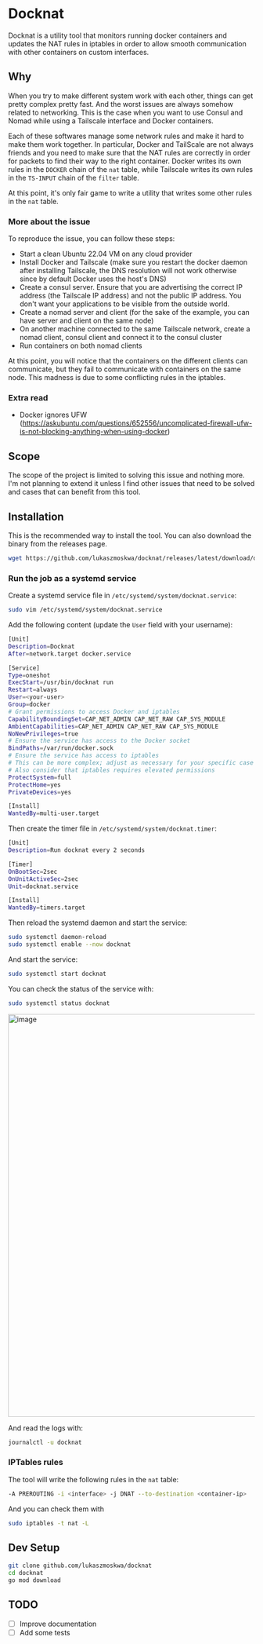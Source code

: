 # Docknat

Docknat is a utility tool that monitors running docker containers and updates the NAT rules in iptables in order to allow smooth communication with other containers on custom interfaces.

## Why

When you try to make different system work with each other, things can get pretty complex pretty fast. And the worst issues are always somehow related to networking.
This is the case when you want to use Consul and Nomad while using a Tailscale interface and Docker containers.

Each of these softwares manage some network rules and make it hard to make them work together.
In particular, Docker and TailScale are not always friends and you need to make sure that the NAT rules are correctly in order for packets to find their way to the right container.
Docker writes its own rules in the `DOCKER` chain of the `nat` table, while Tailscale writes its own rules in the `TS-INPUT` chain of the `filter` table.

At this point, it's only fair game to write a utility that writes some other rules in the `nat` table.

### More about the issue

To reproduce the issue, you can follow these steps:

- Start a clean Ubuntu 22.04 VM on any cloud provider
- Install Docker and Tailscale (make sure you restart the docker daemon after installing Tailscale, the DNS resolution will not work otherwise since by default Docker uses the host's DNS)
- Create a consul server. Ensure that you are advertising the correct IP address (the Tailscale IP address) and not the public IP address. You don't want your applications to be visible from the outside world.
- Create a nomad server and client (for the sake of the example, you can have server and client on the same node)
- On another machine connected to the same Tailscale network, create a nomad client, consul client and connect it to the consul cluster
- Run containers on both nomad clients

At this point, you will notice that the containers on the different clients can communicate, but they fail to communicate with containers on the same node. This madness is due to some conflicting rules in the iptables.

### Extra read

- Docker ignores UFW (https://askubuntu.com/questions/652556/uncomplicated-firewall-ufw-is-not-blocking-anything-when-using-docker)

## Scope

The scope of the project is limited to solving this issue and nothing more. I'm not planning to extend it unless I find other issues that need to be solved and cases that can benefit from this tool.

## Installation

This is the recommended way to install the tool. You can also download the binary from the releases page.

```bash
wget https://github.com/lukaszmoskwa/docknat/releases/latest/download/docknat && chmod +x docknat && sudo mv docknat /usr/bin
```

### Run the job as a systemd service

Create a systemd service file in `/etc/systemd/system/docknat.service`:

```bash
sudo vim /etc/systemd/system/docknat.service
```

Add the following content (update the `User` field with your username):

```bash
[Unit]
Description=Docknat
After=network.target docker.service

[Service]
Type=oneshot
ExecStart=/usr/bin/docknat run
Restart=always
User=<your-user>
Group=docker
# Grant permissions to access Docker and iptables
CapabilityBoundingSet=CAP_NET_ADMIN CAP_NET_RAW CAP_SYS_MODULE
AmbientCapabilities=CAP_NET_ADMIN CAP_NET_RAW CAP_SYS_MODULE
NoNewPrivileges=true
# Ensure the service has access to the Docker socket
BindPaths=/var/run/docker.sock
# Ensure the service has access to iptables
# This can be more complex; adjust as necessary for your specific case
# Also consider that iptables requires elevated permissions
ProtectSystem=full
ProtectHome=yes
PrivateDevices=yes

[Install]
WantedBy=multi-user.target
```

Then create the timer file in `/etc/systemd/system/docknat.timer`:

```bash
[Unit]
Description=Run docknat every 2 seconds

[Timer]
OnBootSec=2sec
OnUnitActiveSec=2sec
Unit=docknat.service

[Install]
WantedBy=timers.target
```

Then reload the systemd daemon and start the service:

```bash
sudo systemctl daemon-reload
sudo systemctl enable --now docknat
```

And start the service:

```bash
sudo systemctl start docknat
```

You can check the status of the service with:

```bash
sudo systemctl status docknat
```

<img width="821" alt="image" src="https://github.com/lukaszmoskwa/docknat/assets/11968049/9ff34ff7-b4cf-453f-9cd3-e4312b11db1f">

And read the logs with:

```bash
journalctl -u docknat
```

### IPTables rules

The tool will write the following rules in the `nat` table:

```bash
-A PREROUTING -i <interface> -j DNAT --to-destination <container-ip>
```

And you can check them with

```bash
sudo iptables -t nat -L
```

## Dev Setup

```bash
git clone github.com/lukaszmoskwa/docknat
cd docknat
go mod download
```

## TODO

- [ ] Improve documentation
- [ ] Add some tests
